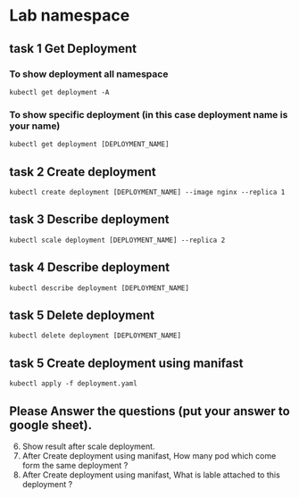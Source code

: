 # Lab namespace

## task 1 Get Deployment

### To show deployment all namespace
```
kubectl get deployment -A 
```
### To show specific deployment (in this case deployment name is your name)
```
kubectl get deployment [DEPLOYMENT_NAME]
```

## task 2 Create deployment

```
kubectl create deployment [DEPLOYMENT_NAME] --image nginx --replica 1
```
## task 3 Describe deployment

```
kubectl scale deployment [DEPLOYMENT_NAME] --replica 2
```

## task 4 Describe deployment

```
kubectl describe deployment [DEPLOYMENT_NAME]
```

## task 5 Delete deployment 
```
kubectl delete deployment [DEPLOYMENT_NAME]
```

## task 5 Create deployment using manifast

```
kubectl apply -f deployment.yaml
```

## Please Answer the questions (put your answer to google sheet).

 6. Show result after scale deployment.
 7. After Create deployment using manifast, How many pod which come form the same deployment ?
 8. After Create deployment using manifast, What is lable attached to this deployment ?